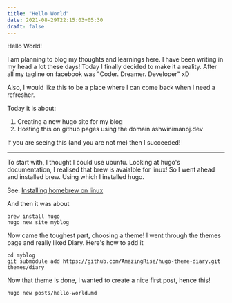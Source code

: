 ```yaml
---
title: "Hello World"
date: 2021-08-29T22:15:03+05:30
draft: false
---
```


Hello World!

I am planning to blog my thoughts and learnings here. I have been writing in my head a lot these days! 
Today I finally decided to make it a reality. After all my tagline on facebook was "Coder. Dreamer. Developer" xD

Also, I would like this to be a place where I can come back when I need a refresher.

Today it is about: 
1. Creating a new hugo site for my blog
2. Hosting this on github pages using the domain ashwinimanoj.dev

If you are seeing this (and you are not me) then I succeeded! 

---

To start with, I thought I could use ubuntu. Looking at hugo's documentation, I realised that brew is avaialble for linux! 
So I went ahead and installed brew. Using which I installed hugo. 

See: [Installing homebrew on linux](https://docs.brew.sh/Homebrew-on-Linux)

And then it was about 

```
brew install hugo
hugo new site myblog
```

Now came the toughest part, choosing a theme! I went through the themes page and really liked Diary. Here's how to add it 

```
cd myblog
git submodule add https://github.com/AmazingRise/hugo-theme-diary.git themes/diary
```

Now that theme is done, I wanted to create a nice first post, hence this! 

```
hugo new posts/hello-world.md
```

